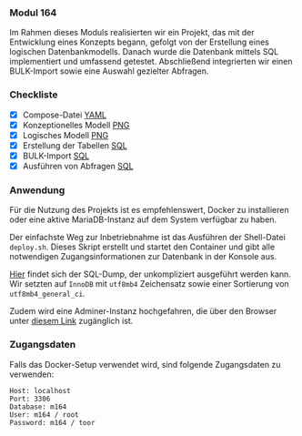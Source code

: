 ### Modul 164

Im Rahmen dieses Moduls realisierten wir ein Projekt, das mit der Entwicklung eines Konzepts begann, gefolgt von der Erstellung eines logischen Datenbankmodells. Danach wurde die Datenbank mittels SQL implementiert und umfassend getestet. Abschließend integrierten wir einen BULK-Import sowie eine Auswahl gezielter Abfragen.

### Checkliste

- [x] Compose-Datei [YAML](./docker-compose.yml)
- [x] Konzeptionelles Modell [PNG](drawio/konzeptionelles_datenmodell.png)
- [x] Logisches Modell [PNG](drawio/logisches_datenmodell.png)
- [x] Erstellung der Tabellen [SQL](./queries/create_tables.sql)
- [x] BULK-Import [SQL](./queries/bulk_insert.sql)
- [x] Ausführen von Abfragen [SQL](./queries/operations.sql)

### Anwendung

Für die Nutzung des Projekts ist es empfehlenswert, Docker zu installieren oder eine aktive MariaDB-Instanz auf dem System verfügbar zu haben.

Der einfachste Weg zur Inbetriebnahme ist das Ausführen der Shell-Datei `deploy.sh`. Dieses Skript erstellt und startet den Container und gibt alle notwendigen Zugangsinformationen zur Datenbank in der Konsole aus.

[Hier](./dump.sql) findet sich der SQL-Dump, der unkompliziert ausgeführt werden kann. Wir setzten auf ``InnoDB`` mit ``utf8mb4`` Zeichensatz sowie einer Sortierung von ``utf8mb4_general_ci``.

Zudem wird eine Adminer-Instanz hochgefahren, die über den Browser unter [diesem Link](http://localhost:8081) zugänglich ist.

### Zugangsdaten
Falls das Docker-Setup verwendet wird, sind folgende Zugangsdaten zu verwenden:
```
Host: localhost
Port: 3306
Database: m164
User: m164 / root
Password: m164 / toor
```